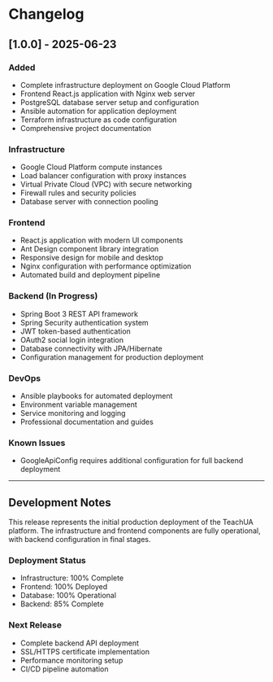 # Changelog

## [1.0.0] - 2025-06-23

### Added
- Complete infrastructure deployment on Google Cloud Platform
- Frontend React.js application with Nginx web server
- PostgreSQL database server setup and configuration
- Ansible automation for application deployment
- Terraform infrastructure as code configuration
- Comprehensive project documentation

### Infrastructure
- Google Cloud Platform compute instances
- Load balancer configuration with proxy instances
- Virtual Private Cloud (VPC) with secure networking
- Firewall rules and security policies
- Database server with connection pooling

### Frontend
- React.js application with modern UI components
- Ant Design component library integration
- Responsive design for mobile and desktop
- Nginx configuration with performance optimization
- Automated build and deployment pipeline

### Backend (In Progress)
- Spring Boot 3 REST API framework
- Spring Security authentication system
- JWT token-based authentication
- OAuth2 social login integration
- Database connectivity with JPA/Hibernate
- Configuration management for production deployment

### DevOps
- Ansible playbooks for automated deployment
- Environment variable management
- Service monitoring and logging
- Professional documentation and guides

### Known Issues
- GoogleApiConfig requires additional configuration for full backend deployment

---

## Development Notes

This release represents the initial production deployment of the TeachUA platform. The infrastructure and frontend components are fully operational, with backend configuration in final stages.

### Deployment Status
- Infrastructure: 100% Complete
- Frontend: 100% Deployed  
- Database: 100% Operational
- Backend: 85% Complete

### Next Release
- Complete backend API deployment
- SSL/HTTPS certificate implementation
- Performance monitoring setup
- CI/CD pipeline automation 